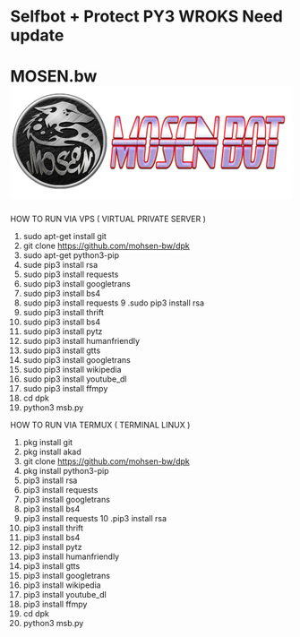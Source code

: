 # Selfbot + Protect PY3 WROKS Need update
 # MOSEN.bw![mosen.bw](https://github.com/mohsen-bw/dpk/blob/master/prankbots%20copy.png)
HOW TO RUN VIA VPS ( VIRTUAL PRIVATE SERVER )
1. sudo apt-get install git
2. git clone https://github.com/mohsen-bw/dpk
3. sudo apt-get python3-pip
4. sude pip3 install rsa
5. sudo pip3 install requests
6. sudo pip3 install googletrans
7. sudo pip3 install bs4
8. sudo pip3 install requests
9 .sudo pip3 install rsa
10. sudo pip3 install thrift
11. sudo pip3 install bs4
12. sudo pip3 install pytz
13. sudo pip3 install humanfriendly
14. sudo pip3 install gtts
15. sudo pip3 install googletrans
16. sudo pip3 install wikipedia
17. sudo pip3 install youtube_dl
18. sudo pip3 install ffmpy
19. cd dpk
20. python3 msb.py


HOW TO RUN VIA TERMUX ( TERMINAL LINUX )
1. pkg install git
2. pkg install akad
3. git clone https://github.com/mohsen-bw/dpk
4. pkg install python3-pip
5. pip3 install rsa
6. pip3 install requests
7. pip3 install googletrans
8. pip3 install bs4
9. pip3 install requests
10 .pip3 install rsa
11. pip3 install thrift
12. pip3 install bs4
13. pip3 install pytz
14. pip3 install humanfriendly
15. pip3 install gtts
16. pip3 install googletrans
17. pip3 install wikipedia
18. pip3 install youtube_dl
19. pip3 install ffmpy
20. cd dpk
21. python3 msb.py


